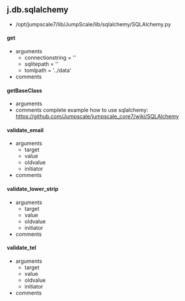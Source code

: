 ## j.db.sqlalchemy

- /opt/jumpscale7/lib/JumpScale/lib/sqlalchemy/SQLAlchemy.py

#### get 
- arguments
    - connectionstring = ''
    - sqlitepath = ''
    - tomlpath = '../data'
- comments
    

#### getBaseClass 
- arguments
- comments
    complete example how to use sqlalchemy:
    https://github.com/Jumpscale/jumpscale_core7/wiki/SQLAlchemy

#### validate_email 
- arguments
    - target
    - value
    - oldvalue
    - initiator
- comments
    

#### validate_lower_strip 
- arguments
    - target
    - value
    - oldvalue
    - initiator
- comments
    

#### validate_tel 
- arguments
    - target
    - value
    - oldvalue
    - initiator
- comments
    

